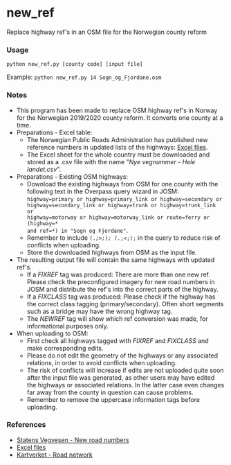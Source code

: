 # new_ref
Replace highway ref's in an OSM file for the Norwegian county reform

### Usage ###
<code>python new_ref.py [county code] [input file]</code>

Example: <code>python new_ref.py 14 Sogn_og_Fjordane.osm</code>


### Notes ###
* This program has been made to replace OSM highway ref's in Norway for the Norwegian 2019/2020 county reform. It converts one county at a time.
* Preparations - Excel table:
  * The Norwegian Public Roads Administration has published new reference numbers in updated lists of the highways: [Excel files](https://labs.vegdata.no/nvdbstatus/regionreform/vegnummer/).
  * The Excel sheet for the whole country must be downloaded and stored as a .csv file with the name "*Nye vegnummer - Hele landet.csv*".
* Preparations - Existing OSM highways:
  * Download the existing highways from OSM for one county with the following text in the Overpass query wizard in JOSM: <code>highway=primary or highway=primary_link or highway=secondary or highway=secondary_link or highway=trunk or highway=trunk_link or highway=motorway or highway=motorway_link or route=ferry or (highway=* and ref=*) in "Sogn og Fjordane"</code>.
  * Remember to include <code>(._;>;); (._;<;);</code> in the query to reduce risk of conflicts when uploading.
  * Store the downloaded highways from OSM as the input file.
* The resulting output file will contain the same highways with updated ref's.
  * If a *FIXREF* tag was produced: There are more than one new ref. Please check the preconfigured imagery for new road numbers in JOSM and distribute the ref's into the correct parts of the highway.
  * If a *FIXCLASS* tag was produced: Please check if the highway has the correct class tagging (primary/secondary). Often short segments such as a bridge may have the wrong highway tag.
  * The *NEWREF* tag will show which ref conversion was made, for informational purposes only.
* When uploading to OSM:
  * First check all highways tagged with *FIXREF* and *FIXCLASS* and make corresponding edits.
  * Please do not edit the geometry of the highways or any associated relations, in order to avoid conflicts when uploading.
  * The risk of conflicts will increase if edits are not uploaded quite soon after the input file was generated, as other users may have edited the highways or associated relations. In the latter case even changes far away from the county in question can cause problems.
  * Remember to remove the uppercase information tags before uploading.

### References ###

* [Statens Vegvesen - New road numbers](https://www.vegvesen.no/fag/teknologi/nasjonal+vegdatabank/tjenester/nye-vegnummer)
* [Excel files](https://labs.vegdata.no/nvdbstatus/regionreform/vegnummer/)
* [Kartverket - Road network](https://www.kartverket.no/Om-Kartverket/Nyheter/vegnett-og-kommunereformen-2020/)
